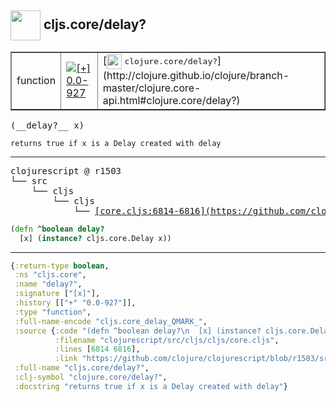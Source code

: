 ## <img width="48px" valign="middle" src="http://i.imgur.com/Hi20huC.png"> cljs.core/delay?

 <table border="1">
<tr>
<td>function</td>
<td><a href="https://github.com/cljsinfo/api-refs/tree/0.0-927"><img valign="middle" alt="[+] 0.0-927" src="https://img.shields.io/badge/+-0.0--927-lightgrey.svg"></a> </td>
<td>
[<img height="24px" valign="middle" src="http://i.imgur.com/1GjPKvB.png"> <samp>clojure.core/delay?</samp>](http://clojure.github.io/clojure/branch-master/clojure.core-api.html#clojure.core/delay?)
</td>
</tr>
</table>

 <samp>
(__delay?__ x)<br>
</samp>

```
returns true if x is a Delay created with delay
```

---

 <pre>
clojurescript @ r1503
└── src
    └── cljs
        └── cljs
            └── <ins>[core.cljs:6814-6816](https://github.com/clojure/clojurescript/blob/r1503/src/cljs/cljs/core.cljs#L6814-L6816)</ins>
</pre>

```clj
(defn ^boolean delay?
  [x] (instance? cljs.core.Delay x))
```


---

```clj
{:return-type boolean,
 :ns "cljs.core",
 :name "delay?",
 :signature ["[x]"],
 :history [["+" "0.0-927"]],
 :type "function",
 :full-name-encode "cljs.core_delay_QMARK_",
 :source {:code "(defn ^boolean delay?\n  [x] (instance? cljs.core.Delay x))",
          :filename "clojurescript/src/cljs/cljs/core.cljs",
          :lines [6814 6816],
          :link "https://github.com/clojure/clojurescript/blob/r1503/src/cljs/cljs/core.cljs#L6814-L6816"},
 :full-name "cljs.core/delay?",
 :clj-symbol "clojure.core/delay?",
 :docstring "returns true if x is a Delay created with delay"}

```
